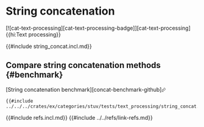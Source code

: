 # String concatenation

[![cat-text-processing][cat-text-processing-badge]][cat-text-processing]{{hi:Text processing}}

{{#include string_concat.incl.md}}

## Compare string concatenation methods {#benchmark}

[String concatenation benchmark][concat-benchmark-github]⮳

```rust,editable
{{#include ../../../crates/ex/categories/stuv/tests/text_processing/string_concat.rs:example}}
```

{{#include refs.incl.md}}
{{#include ../../refs/link-refs.md}}

<div class="hidden">
</div>
